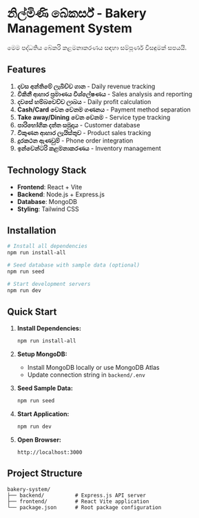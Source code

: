 # නිල්මිණි බේකර්ස් - Bakery Management System

මෙම පද්ධතිය බේකරි කළමනාකරණය සඳහා සම්පූර්ණ විසඳුමක් සපයයි.

## Features

1. **දවස අන්තිමේ ලැබිච්ච ගාන** - Daily revenue tracking
2. **විකිනී ආහාර ප්‍රමාණය විශ්ලේෂණය** - Sales analysis and reporting
3. **දවසේ හම්බවෙච්ච ලාබය** - Daily profit calculation
4. **Cash/Card වෙන වෙනම ගණනය** - Payment method separation
5. **Take away/Dining වෙන වෙනම** - Service type tracking
6. **පාරිභෝගික දත්ත සමුදාය** - Customer database
7. **විකුණන ආහාර ලැයිස්තුව** - Product sales tracking
8. **දුරකථන ඇණවුම්** - Phone order integration
9. **ඉන්වෙන්ටරි කළමනාකරණය** - Inventory management

## Technology Stack

- **Frontend**: React + Vite
- **Backend**: Node.js + Express.js
- **Database**: MongoDB
- **Styling**: Tailwind CSS

## Installation

```bash
# Install all dependencies
npm run install-all

# Seed database with sample data (optional)
npm run seed

# Start development servers
npm run dev
```

## Quick Start

1. **Install Dependencies:**
   ```bash
   npm run install-all
   ```

2. **Setup MongoDB:**
   - Install MongoDB locally or use MongoDB Atlas
   - Update connection string in `backend/.env`

3. **Seed Sample Data:**
   ```bash
   npm run seed
   ```

4. **Start Application:**
   ```bash
   npm run dev
   ```

5. **Open Browser:**
   ```
   http://localhost:3000
   ```

## Project Structure

```
bakery-system/
├── backend/          # Express.js API server
├── frontend/         # React Vite application
└── package.json      # Root package configuration
```
